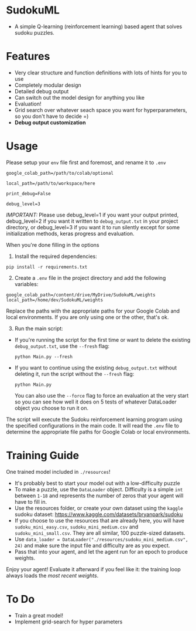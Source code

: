 # SudokuML

* A simple Q-learning (reinforcement learning) based agent that solves sudoku puzzles.

# Features

* Very clear structure and function definitions with lots of hints for you to use
* Completely modular design
* Detailed debug output
* Can switch out the model design for anything you like
* Evaluation!
* Grid search over whatever seach space you want for hyperparameters, so you don't have to decide =)
* **Debug output customization**

# Usage
Please setup your `env` file first and foremost, and rename it to `.env`

`google_colab_path=/path/to/colab/optional`  

`local_path=/path/to/workspace/here`  

`print_debug=False`  

`debug_level=3`

*IMPORTANT:* Please use debug_level=1 if you want your output printed, debug_level=2 if you want it written to `debug_output.txt` in your project directory, or debug_level=3 if you want it to run silently except for some initialization methods, keras progress and evaluation.

When you're done filling in the options 
1. Install the required dependencies:

`
pip install -r requirements.txt
`

2. Create a `.env` file in the project directory and add the following variables:

`
google_colab_path=/content/drive/MyDrive/SudokuML/weights
local_path=/home/dev/SudokuML/weights
`

Replace the paths with the appropriate paths for your Google Colab and local environments. 
If you are only using one or the other, that's ok.

3. Run the main script:

* If you're running the script for the first time or want to delete the existing `debug_output.txt`, use the `--fresh` flag:

  `
  python Main.py --fresh
  `

* If you want to continue using the existing `debug_output.txt` without deleting it, run the script without the `--fresh` flag:

  `
  python Main.py
  `

  You can also use the `--force` flag to force an evaluation at the very start so you can see how well it does on 5 tests of whatever DataLoader object you choose to run it on.

The script will execute the Sudoku reinforcement learning program using the specified configurations in the main code. It will read the `.env` file to determine the appropriate file paths for Google Colab or local environments.

# Training Guide

One trained model included in `./resources`!

* It's probably best to start your model out with a low-difficulty puzzle
* To make a puzzle, use the `DataLoader` object. Difficulty is a simple `int` between `1-18` and represents the number of zeros that your agent will have to fill in. 
* Use the resources folder, or create your own dataset using the `kaggle` sudoku dataset: https://www.kaggle.com/datasets/bryanpark/sudoku
* If you choose to use the resources that are already here, you will have `sudoku_mini_easy.csv`, `sudoku_mini_medium.csv` and `sudoku_mini_small.csv`. They are all similar, 100 puzzle-sized datasets.
* Use `data_loader = DataLoader("./resources/sudoku_mini_medium.csv", 24)` and make sure the input file and difficulty are as you expect.
* Pass that into your agent, and let the agent run for an epoch to produce weights.

Enjoy your agent! Evaluate it afterward if you feel like it: the training loop always loads the *most recent weights*.

# To Do

* Train a great model!
* Implement grid-search for hyper parameters
